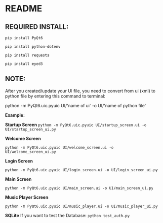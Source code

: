 # README

## REQUIRED INSTALL:

`pip install PyQt6`

`pip install python-dotenv`

`pip install requests`

`pip install eyed3` 

## NOTE: 
After you created/update your UI file, you need to convert from ui (xml) to python file by entering this command to terminal:

python -m PyQt6.uic.pyuic UI/'name of ui' -o UI/'name of python file'

__Example:__

**Startup Screen**
`python -m PyQt6.uic.pyuic UI/startup_screen.ui -o UI/startup_screen_ui.py`

**Welcome Screen**

`python -m PyQt6.uic.pyuic UI/welcome_screen.ui -o UI/welcome_screen_ui.py`

**Login Screen**

`python -m PyQt6.uic.pyuic UI/login_screen.ui -o UI/login_screen_ui.py`

**Main Screen**

`python -m PyQt6.uic.pyuic UI/main_screen.ui -o UI/main_screen_ui.py`

**Music Player Screen**

`python -m PyQt6.uic.pyuic UI/music_player.ui -o UI/music_player_ui.py`

**SQLite**
If you want to test the Database:
`python test_auth.py`